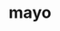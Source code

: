 ---
published: true
title: mayo
collection: ailleurs
release_date: '2014-09-16 00:00:00'
image:
    user/pages/01.Emissions/ailleurs-66/ouiedire_ailleurs-66_cover-1.png: { name: ouiedire_ailleurs-66_cover-1.png, type: image/png, size: 285977, path: user/pages/01.Emissions/ailleurs-66/ouiedire_ailleurs-66_cover-1.png }
number: '66'
slug: ailleurs-66
taxonomy:
    dj: 'Yvan & Lendl'
    artist: ['Barn Owl', Buckethead, 'Charles Bobuck', Cornelius, 'G A Z', 'Grischa Lichtenberger', 'Hisato Higuchi', Hrvatski, 'John 5 & Griffin Boice', 'Jonsi & Alex', 'Keith Fullertone Whitman', Kreidler, 'Lucky Dragon', 'Misel Quitno', 'Oneohtrix Point Never', 'Paul McCartney', 'Rhian Sheehan', 'Susumu Yokota', 'Takagi Masakatsu', 'The Flaming Lips', 'The Residents']
playlists:
    - { title: null, tracks: [{ timecode: '00:00:00', artists: ['John 5 & Griffin Boice'], title: 'The Lords Theme' }, { timecode: '00:01:11', artists: ['Misel Quitno'], title: 'Sie Sehn Es Ab Und Zu' }, { timecode: '00:04:34', artists: ['Rhian Sheehan'], title: 'Part. 4' }, { timecode: '00:07:11', artists: ['Takagi Masakatsu'], title: Guinacridone }, { timecode: '00:08:41', artists: ['Oneohtrix Point Never'], title: 'Still Life' }, { timecode: '00:10:57', artists: ['Hisato Higuchi'], title: 'Katamari Kara Nagareru Mono' }, { timecode: '00:13:23', artists: ['Lucky Dragon'], title: 'News Homes' }, { timecode: '00:15:01', artists: [Kreidler], title: Clockwerk }, { timecode: '00:16:33', artists: [Buckethead], title: 'Pumpkin Pikes 18' }, { timecode: '00:20:14', artists: ['Grischa Lichtenberger'], title: 1011_22_lv_1b }, { timecode: '00:22:39', artists: ['Paul McCartney'], title: 'Love In The Open Air - 7M3' }, { timecode: '00:25:37', artists: ['Charles Bobuck'], title: Maxine }, { timecode: '00:29:06', artists: ['Barn Owl'], title: 'Mouths Of Light' }, { timecode: '00:33:59', artists: ['Keith Fullertone Whitman'], title: 'Generator 6' }, { timecode: '00:33:51', artists: [Cornelius], title: 'Long Clutch b' }, { timecode: '00:36:47', artists: [Hrvatski], title: Echoes }, { timecode: '00:40:06', artists: ['Jonsi & Alex'], title: 'Boys 1904' }, { timecode: '00:45:08', artists: ['The Flaming Lips'], title: 'In Excelsior Vaginalistic' }, { timecode: '00:48:02', artists: ['G A Z'], title: 'Zombies SOS' }, { timecode: '00:49:05', artists: ['Susumu Yokota'], title: 'Sprouting Symphony' }, { timecode: '00:52:45', artists: ['The Residents'], title: 'Hey Jude/Sympathy for The Devil' }] }
presentation: "\"Le premier homme de la préhistoire qui composa un bouquet de fleurs fut le premier à quitter l'état animal ; il comprit l'utilité de l'inutile.\"   \n**Okakura Kakuzo**\n\n\"Un air qui n'évoque rien, aucune image, n'apporte aucune vision, ne me sert à rien. En quelques minutes, une mélodie peut vous offrir un film, un tableau, un roman, oblitérer le quotidien, suggérer une autre vie.\" Le grand n'importe quoi (2010)   \n**Jean-Pierre Marielle**\n\nJe ne connais pas la clé du succès mais celle de l'échec est d'essayer de plaire à tout le monde.\"   \n**Bill Cosby**"
image_hd:
    user/pages/01.Emissions/ailleurs-66/ouiedire_ailleurs-66_cover_hd.png: { name: ouiedire_ailleurs-66_cover_hd.png, type: image/png, size: 2998419, path: user/pages/01.Emissions/ailleurs-66/ouiedire_ailleurs-66_cover_hd.png }

---